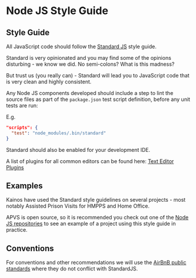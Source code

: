 
# Node JS Style Guide

## Style Guide

All JavaScript code should follow the [Standard JS](https://github.com/feross/standard) style guide.

Standard is very opinionated and you may find some of the opinions disturbing - we know we did. No semi-colons? What is this madness? 

But trust us (you really can) - Standard will lead you to JavaScript code that is very clean and highly consistent.

Any Node JS components developed should include a step to lint the source files as part of the `package.json` test script definition, before any unit tests are run:

E.g.

``` package.json
"scripts": {
  "test": "node_modules/.bin/standard"
}
```

Standard should also be enabled for your development IDE.

A list of plugins for all common editors can be found here: [Text Editor Plugins](https://github.com/feross/standard#text-editor-plugins)

## Examples

Kainos have used the Standard style guidelines on several projects - most notably Assisted Prison Visits for HMPPS and Home Office.

APVS is open source, so it is recommended you check out one of the [Node JS repositories](https://github.com/ministryofjustice/apvs-external-web) to see an example of a project using this style guide in practice.

## Conventions

For conventions and other recommendations we will use the [AirBnB public standards](https://github.com/airbnb/javascript) where they do not conflict with StandardJS.
